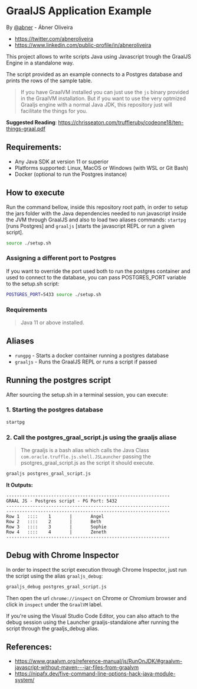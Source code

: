 # GraalJS Application Example

By [@abner](@abner) - Ábner Oliveira

* https://twitter.com/abneroliveira
* https://www.linkedin.com/public-profile/in/abneroliveira

This project allows to write scripts Java using Javascript
trough the GraalJS Engine in a standalone way.

The script provided as an example connects to a Postgres database and prints the rows of the sample table.

> If you have GraalVM installed you can just use the `js` binary provided in the GraalVM installation. But if you want to use the very optmized Graaljs engine with a normal Java JDK, this repository just will facilitate the things for you.

**Suggested Reading**: https://chrisseaton.com/truffleruby/codeone18/ten-things-graal.pdf

## Requirements:

* Any Java SDK at version 11 or superior
* Platforms supported: Linux, MacOS or Windows (with WSL or Git Bash)
* Docker (optional to run the Postgres instance)

## How to execute

Run the command bellow, inside this repository root path, in order to setup the jars folder with the Java dependencies needed to run javascript inside the JVM through GraalJS and also to load two aliases commands: `startpg` [runs Postgres] and `graaljs` [starts the javascript REPL or run a given script].


```bash
source ./setup.sh
```

### Assigning a different port to Postgres

If you want to override the port used both to run the postgres container and used to connect to the database, you can pass
POSTGRES_PORT variable to the setup.sh script:

```bash
POSTGRES_PORT=5433 source ./setup.sh
```

### Requirements

> Java 11 or above installed.

## Aliases

* `rungpg`  - Starts a docker container running a postgres  database
* `graaljs` - Runs the GraalJS REPL or runs a script if passed



## Running the postgres script

After sourcing the setup.sh in a terminal session, you can execute:

### 1. Starting the postgres database

```bash
startpg
```

### 2. Call the postgres_graal_script.js using the graaljs aliase

> The graaljs is a bash alias which calls the Java Class `com.oracle.truffle.js.shell.JSLauncher` passing the psotgres_graal_script.js as the
script it should execute.


```bash
graaljs postgres_graal_script.js
```

**It Outputs:**

```
--------------------------------------------------------------
GRAAL JS - Postgres script - PG Port: 5432
--------------------------------------------------------------
--------------------------------------------------------------
Row 1   ::::    1       |       Angel
Row 2   ::::    2       |       Beth
Row 3   ::::    3       |       Sophie
Row 4   ::::    4       |       Zeneth
--------------------------------------------------------------
```

## Debug with Chrome Inspector

In order to inspect the script execution through Chrome Inspector, just run the script using the alias `graaljs_debug`:

```bash
graaljs_debug postgres_graal_script.js
```

Then open the url `chrome://inspect` on Chrome or Chromium browser and click in `inspect` under the `GraalVM` label.


If you're using the Visual Studio Code Editor, you can also attach to the debug session using the Launcher graaljs-standalone after running the script through the graaljs_debug alias.


## References:

* https://www.graalvm.org/reference-manual/js/RunOnJDK/#graalvm-javascript-without-maven---jar-files-from-graalvm
* https://nipafx.dev/five-command-line-options-hack-java-module-system/
